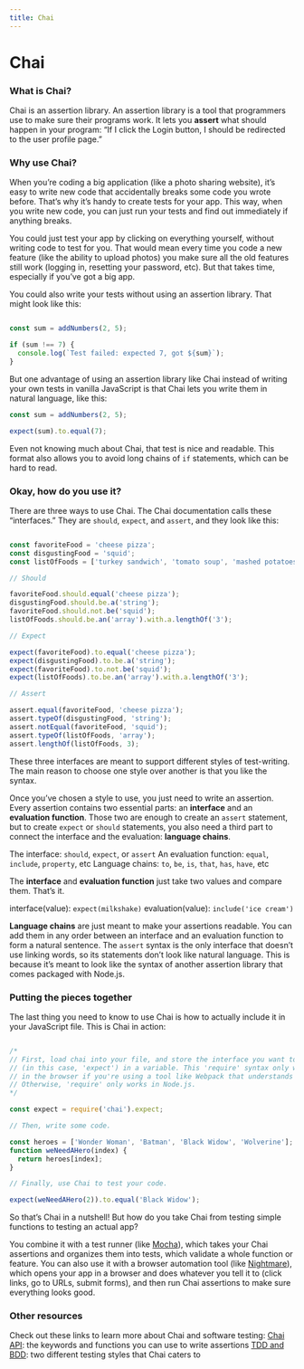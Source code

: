 ```yaml
---
title: Chai
---
```


# Chai


### What is Chai?
Chai is an assertion library. An assertion library is a tool that programmers use to make sure their programs work. It lets you **assert** what should happen in your program: “If I click the Login button, I should be redirected to the user profile page.”


### Why use Chai?
When you’re coding a big application (like a photo sharing website), it’s easy to write new code that accidentally breaks some code you wrote before. That’s why it’s handy to create tests for your app. This way, when you write new code, you can just run your tests and find out immediately if anything breaks.


You could just test your app by clicking on everything yourself, without writing code to test for you. That would mean every time you code a new feature (like the ability to upload photos) you make sure all the old features still work (logging in, resetting your password, etc). But that takes time, especially if you’ve got a big app.


You could also write your tests without using an assertion library. That might look like this:


```javascript

const sum = addNumbers(2, 5);

if (sum !== 7) {
  console.log(`Test failed: expected 7, got ${sum}`);
}

```


But one advantage of using an assertion library like Chai instead of writing your own tests in vanilla JavaScript is that Chai lets you write them in natural language, like this:


```javascript
const sum = addNumbers(2, 5);

expect(sum).to.equal(7);

```


Even not knowing much about Chai, that test is nice and readable. This format also allows you to avoid long chains of `if` statements, which can be hard to read.


### Okay, how do you use it?
There are three ways to use Chai. The Chai documentation calls these “interfaces.” They are `should`, `expect`, and `assert`, and they look like this:


```javascript

const favoriteFood = 'cheese pizza';
const disgustingFood = 'squid';
const listOfFoods = ['turkey sandwich', 'tomato soup', 'mashed potatoes'];

// Should

favoriteFood.should.equal('cheese pizza');
disgustingFood.should.be.a('string');
favoriteFood.should.not.be('squid');
listOfFoods.should.be.an('array').with.a.lengthOf('3');

// Expect

expect(favoriteFood).to.equal('cheese pizza');
expect(disgustingFood).to.be.a('string');
expect(favoriteFood).to.not.be('squid');
expect(listOfFoods).to.be.an('array').with.a.lengthOf('3');

// Assert

assert.equal(favoriteFood, 'cheese pizza');
assert.typeOf(disgustingFood, 'string');
assert.notEqual(favoriteFood, 'squid');
assert.typeOf(listOfFoods, 'array');
assert.lengthOf(listOfFoods, 3);

```


These three interfaces are meant to support different styles of test-writing. The main reason to choose one style over another is that you like the syntax.


Once you’ve chosen a style to use, you just need to write an assertion. Every assertion contains two essential parts: an **interface** and an **evaluation function**. Those two are enough to create an `assert` statement, but to create `expect` or `should` statements, you also need a third part to connect the interface and the evaluation: **language chains**.


The interface: `should`, `expect`, or `assert`
An evaluation function: `equal`, `include`, `property`, etc
Language chains: `to`, `be`, `is`, `that`, `has`, `have`, etc


The **interface** and **evaluation function** just take two values and compare them. That’s it.


interface(value): `expect(milkshake)`
evaluation(value): `include('ice cream')`


**Language chains** are just meant to make your assertions readable. You can add them in any order between an interface and an evaluation function to form a natural sentence. The `assert` syntax is the only interface that doesn’t use linking words, so its statements don’t look like natural language. This is because it’s meant to look like the syntax of another assertion library that comes packaged with Node.js.


### Putting the pieces together
The last thing you need to know to use Chai is how to actually include it in your JavaScript file. This is Chai in action:


```javascript

/* 
// First, load chai into your file, and store the interface you want to use 
// (in this case, 'expect') in a variable. This 'require' syntax only works 
// in the browser if you're using a tool like Webpack that understands it.
// Otherwise, 'require' only works in Node.js.
*/

const expect = require('chai').expect;

// Then, write some code.

const heroes = ['Wonder Woman', 'Batman', 'Black Widow', 'Wolverine'];
function weNeedAHero(index) {
  return heroes[index];
}

// Finally, use Chai to test your code.

expect(weNeedAHero(2)).to.equal('Black Widow');

```


So that’s Chai in a nutshell! But how do you take Chai from testing simple functions to testing an actual app?


You combine it with a test runner (like [Mocha](https://mochajs.org/)), which takes your Chai assertions and organizes them into tests, which validate a whole function or feature. You can also use it with a browser automation tool (like [Nightmare](https://github.com/segmentio/nightmare)), which opens your app in a browser and does whatever you tell it to (click links, go to URLs, submit forms), and then run Chai assertions to make sure everything looks good.


### Other resources
Check out these links to learn more about Chai and software testing:
[Chai API](http://chaijs.com/api/): the keywords and functions you can use to write assertions
[TDD and BDD](http://joshldavis.com/2013/05/27/difference-between-tdd-and-bdd/): two different testing styles that Chai caters to